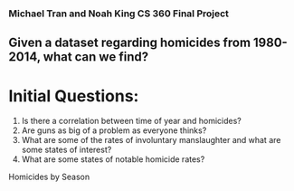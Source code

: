 ### Michael Tran and Noah King CS 360 Final Project

## Given a dataset regarding homicides from 1980-2014, what can we find? 
# Initial Questions: 
1. Is there a correlation between time of year and homicides?
2. Are guns as big of a problem as everyone thinks?
3. What are some of the rates of involuntary manslaughter and what are some states of interest?
4. What are some states of notable homicide rates? 

<dl>
  <dt> Homicides by Season </dt>
  <script src="//d3js.org/d3.v4.min.js"></script>
  <html>
<!DOCTYPE html>
<meta charset="utf-8">
<style> 
      
</style>
<body>
	<script src="//d3js.org/d3.v4.min.js"></script>
	<script>

var totalHom = 0;
var init = 0;
var homicides1 = {
  gunHom: init,
  otherHom: init
};

var gunTitles = ["rifle_incidents", "firearm_incidents", "shotgun_incidents", "handgun_incidents"];

// Set graph dimensions and margins
var margin = {top: 50, right: 20, bottom: 200, left: 100},
    width = 960 - margin.left - margin.right,
    height = 500 - margin.top - margin.bottom;

// Set ranges
var x = d3.scaleBand()
          .range([0, width])
          .padding(0.1);
var y = d3.scaleLinear()
          .range([height, 0]);  
          
// Appends an svg to the body and a group which is moved to the top left margin
var chart2 = d3.select("body").append("svg")
    .attr("width", width + margin.left + margin.right)
    .attr("height", height + margin.top + margin.bottom)
    .append("g")
    .attr("transform", "translate(" + margin.left + "," + margin.top + ")");

// Get data
d3.csv("parsed_data.csv", function(error, data) {
  if (error) throw error;

  data.forEach(function(d) {
    d.handgun_incidents = +d.handgun_incidents;
    d.shotgun_incidents = +d.shotgun_incidents;
    d.rifle_incidents = +d.rifle_incidents;
    d.firearm_incidents = +d.firearm_incidents;
    d.knife_incidents = +d.knife_incidents;
  	d.other_weapon_incidents = +d.other_weapon_incidents;

    homicides1["gunHom"] += (
    	d.handgun_incidents + 
    	d.shotgun_incidents +
    	d.rifle_incidents +
    	d.firearm_incidents
    	);

  	homicides1["otherHom"] += (
  		d.knife_incidents + 
  		d.other_weapon_incidents);
  })

  var maxVal;
  if(homicides1["gunHom"] > homicides1["otherHom"]) {
    maxVal = homicides1["gunHom"];
  } else {
    maxVal = homicides1["otherHom"];
  }

  var tHom = [];

  for(hom in homicides1) {
    tHom.push(hom);
  }

  x.domain(tHom.map(function(d) { return d; })); 
  y.domain([0, maxVal]);

  var tooltip = d3.select("body")
  .data(tHom)
  .append("div")
  .style("visibility", "hidden");

  // Append rectangles for the bar chart
  chart2.selectAll(".bar")
      .data(tHom)
    .enter().append("rect")
      .attr("class", "bar")
      .attr("x", function(d) { // Should return type of homicide
        // console.log(d);
        return x(d); })
      .attr("width", x.bandwidth())
      .attr("y", function(d) {  // Should return values
        
        return y(homicides1[d]); })
      .attr("height", function(d) { 
        // console.log(homicides[d]);
        return height - y(homicides1[d]); }) // This should be height - value
      .attr("fill", "red")
      .on('mouseover', function(d) {
        var numHom = homicides1[d];
        d3.select(this)
        .attr("fill", "gray");
        tooltip.style("visibility", "visible")
                .text(function(d) {
                      return numHom;
              });
      })
      .on('mouseout', function(d) {
        d3.select(this).attr("fill", "red");
        return tooltip.style("visibility", "hidden");
      });


  // add the X Axis
  chart2.append("g")
      .attr("transform", "translate(0," + height + ")")
      .call(d3.axisBottom(x))
     .selectAll("text") 
     .style("text-anchor", "middle")
        .attr("dx", ".0em")
  .style("font-size", "12px") 
        .attr("dy", ".75em");

  // add the Y Axis
  chart2.append("g")
      .style("font-size", "14px")
      .call(d3.axisLeft(y));

  chart2.append("text")
      .attr("x", (width / 2))
      .attr("y", 0 - (margin.top / 2))
      .attr("text-anchor", "middle")
      .style("font-size", "25px")
      .text("Gun Related Homicides Versus All Others");
});		

var homicides = {
	handgun: init,
	shotgun: init,
	rifle: init,
	firearm: init,
	other: init
};

// Set graph dimensions and margins
var margin = {top: 50, right: 20, bottom: 200, left: 100},
    width = 960 - margin.left - margin.right,
    height = 500 - margin.top - margin.bottom;

// Set ranges
var x = d3.scaleBand()
          .range([0, width])
          .padding(0.1);
var y = d3.scaleLinear()
          .range([height, 0]);  
          
// Appends an svg to the body and a group which is moved to the top left margin
var chart1 = d3.select("body").append("svg")
    .attr("width", width + margin.left + margin.right)
    .attr("height", height + margin.top + margin.bottom)
    .append("g")
    .attr("transform", "translate(" + margin.left + "," + margin.top + ")");

// Get data
d3.csv("parsed_data.csv", function(error, data) {
  if (error) throw error;

  // Fills up diciontary
  data.forEach(function(d) {
  	d.handgun_incidents = +d.handgun_incidents;
  	homicides["handgun"] += d.handgun_incidents;

  	d.shotgun_incidents = +d.shotgun_incidents;
  	homicides["shotgun"] += d.shotgun_incidents;

  	d.rifle_incidents = +d.rifle_incidents;
  	homicides["rifle"] += d.rifle_incidents;

  	d.firearm_incidents = +d.firearm_incidents;
  	homicides["firearm"] += d.firearm_incidents;

  	d.knife_incidents = +d.knife_incidents;
  	d.other_weapon_incidents = +d.other_weapon_incidents;

  	homicides["other"] += (d.knife_incidents + d.other_weapon_incidents);
  })

  var maxVal = homicides["handgun"]; // Assigns to first value of array to make sure value exists

  var tHom = [];
	for(hom in homicides) {
		tHom.push(hom);
		if(homicides[hom] > maxVal) {
			maxVal = homicides[hom];
		}
	}

	x.domain(tHom.map(function(d) { return d; })); 
	y.domain([0, maxVal]);

  var tooltip = d3.select("body")
    .data(tHom)
    .append("div")
    .style("visibility", "hidden");

    
  // Append rectangles for the bar chart
  chart1.selectAll(".bar")
      .data(tHom)
    .enter().append("svg:rect")
      .attr("class", "bar")
      .attr("x", function(d) { // Should return seasons
        return x(d); })
      .attr("width", x.bandwidth())
      .attr("y", function(d) {  // Should return values
        
        return y(homicides[d]); })
      .attr("height", function(d) { 
      
        return height - y(homicides[d]); }) // This should be height - value
      .attr("fill", "red")
      .on('mouseover', function(d) {
        var numHom = homicides[d];
        d3.select(this)
        .attr("fill", "gray")
      })
      .on('mouseout', function(d) {
        d3.select(this).attr("fill", "red");
        return tooltip.style("visibility", "hidden");
      });

  // add the X Axis
  chart1.append("g")
      .attr("transform", "translate(0," + height + ")")
      .call(d3.axisBottom(x))
     .selectAll("text") 
     .style("text-anchor", "middle")
        .attr("dx", ".0em")
  .style("font-size", "12px") 
        .attr("dy", ".75em");

  // add the Y Axis
  chart1.append("g")
      .style("font-size", "14px")
      .call(d3.axisLeft(y));

  chart1.append("text")
      .attr("x", (width / 2))
      .attr("y", 0 - (margin.top / 2))
      .attr("text-anchor", "middle")
      .style("font-size", "25px")
      .text("Homicides In Gun Categories versus All Others");
});

var seasonSum = {
  spring: init,
  summer: init,
  fall: init,
  winter: init
};

var seasonMonth = {
  spring: ["March", "April", "May"],
  summer: ["June", "July", "August"],
  fall: ["September", "October", "November"],
  winter: ["December", "January", "February"]
};

// Set graph dimensions and margins
var margin = {top: 50, right: 20, bottom: 200, left: 100},
    width = 960 - margin.left - margin.right,
    height = 500 - margin.top - margin.bottom;

// Set ranges
var x = d3.scaleBand()
          .range([0, width])
          .padding(0.1);
var y = d3.scaleLinear()
          .range([height, 0]);  
          
// Appends an svg to the body and a group which is moved to the top left margin
var chart3 = d3.select("body").append("svg")
    .attr("width", width + margin.left + margin.right)
    .attr("height", height + margin.top + margin.bottom)
    .append("g")
    .attr("transform", "translate(" + margin.left + "," + margin.top + ")");

// Get data
d3.csv("parsed_data.csv", function(error, data) {
  if (error) throw error;

  // Counts homicides per season
  data.forEach(function(d) {
    d.total_incidents = +d.total_incidents;
    for(var key in seasonMonth) {
      if(seasonMonth[key].includes(d.month)) {
        seasonSum[key] += d.total_incidents;
      }
    }
  })

  var maxVal = seasonSum["spring"]; // Assigns to first value of array to make sure value exists
  var tSeason = [];

  // Finds max value from sum of homicides of each season
  for(season in seasonSum) {
    tSeason.push(season);
    if(maxVal < seasonSum[season]) {
      maxVal = seasonSum[season];
    }
  }

  x.domain(tSeason.map(function(d) { return d; })); 
  y.domain([0, maxVal]);

  var tooltip = d3.select("body")
    .data(tSeason)
    .append("div")
    .style("visibility", "hidden");

  // Append rectangles for the bar chart
  chart3.selectAll(".bar")
      .data(tSeason)
    .enter().append("rect")
      .attr("class", "bar")
      .attr("x", function(d) { // Should return seasons
        return x(d); })
      .attr("width", x.bandwidth())
      .attr("y", function(d) {  // Should return values
        
        return y(seasonSum[d]); })
      .attr("height", function(d) { 
      
        return height - y(seasonSum[d]); }) // This should be height - value
      .attr("fill", "red")
      .on('mouseover', function(d) {
        var numHom = seasonSum[d];
        d3.select(this)
        .attr("fill", "gray");
        tooltip.style("visibility", "visible")
                .text(function(d) {
                      return numHom;
              });
      })
      .on('mouseout', function(d) {
        d3.select(this).attr("fill", "red");
        return tooltip.style("visibility", "hidden");
      });


  // add the X Axis
  chart3.append("g")
      .attr("transform", "translate(0," + height + ")")
      .call(d3.axisBottom(x))
     .selectAll("text") 
     .style("text-anchor", "middle")
        .attr("dx", ".0em")
  .style("font-size", "12px") 
        .attr("dy", ".75em");

  // add the Y Axis
  chart3.append("g")
      .style("font-size", "14px")
      .call(d3.axisLeft(y));

  chart3.append("text")
      .attr("x", (width / 2))
      .attr("y", 0 - (margin.top / 2))
      .attr("text-anchor", "middle")
      .style("font-size", "25px")
      .text("Number of Homicides per Season");

});


	</script>

</body>

  </html>
  </dl>
  





